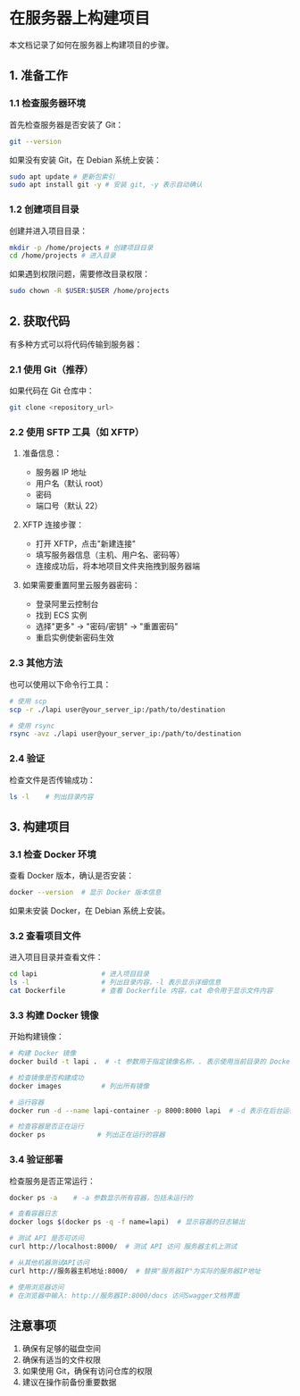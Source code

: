 # 在服务器上构建项目

本文档记录了如何在服务器上构建项目的步骤。

## 1. 准备工作

### 1.1 检查服务器环境

首先检查服务器是否安装了 Git：

```bash
git --version
```

如果没有安装 Git，在 Debian 系统上安装：

```bash
sudo apt update # 更新包索引
sudo apt install git -y # 安装 git, -y 表示自动确认
```

### 1.2 创建项目目录

创建并进入项目目录：

```bash
mkdir -p /home/projects # 创建项目目录
cd /home/projects # 进入目录
```

如果遇到权限问题，需要修改目录权限：

```bash
sudo chown -R $USER:$USER /home/projects
```

## 2. 获取代码

有多种方式可以将代码传输到服务器：

### 2.1 使用 Git（推荐）

如果代码在 Git 仓库中：

```bash
git clone <repository_url>
```

### 2.2 使用 SFTP 工具（如 XFTP）

1. 准备信息：
   - 服务器 IP 地址
   - 用户名（默认 root）
   - 密码
   - 端口号（默认 22）

2. XFTP 连接步骤：
   - 打开 XFTP，点击"新建连接"
   - 填写服务器信息（主机、用户名、密码等）
   - 连接成功后，将本地项目文件夹拖拽到服务器端

3. 如果需要重置阿里云服务器密码：
   - 登录阿里云控制台
   - 找到 ECS 实例
   - 选择"更多" -> "密码/密钥" -> "重置密码"
   - 重启实例使新密码生效

### 2.3 其他方法

也可以使用以下命令行工具：

```bash
# 使用 scp
scp -r ./lapi user@your_server_ip:/path/to/destination

# 使用 rsync
rsync -avz ./lapi user@your_server_ip:/path/to/destination
```

### 2.4 验证

检查文件是否传输成功：

```bash
ls -l    # 列出目录内容
```

## 3. 构建项目

### 3.1 检查 Docker 环境

查看 Docker 版本，确认是否安装：

```bash
docker --version  # 显示 Docker 版本信息
```

如果未安装 Docker，在 Debian 系统上安装。

### 3.2 查看项目文件

进入项目目录并查看文件：

```bash
cd lapi                # 进入项目目录
ls -l                  # 列出目录内容，-l 表示显示详细信息
cat Dockerfile         # 查看 Dockerfile 内容，cat 命令用于显示文件内容
```
### 3.3 构建 Docker 镜像

开始构建镜像：

```bash
# 构建 Docker 镜像
docker build -t lapi .  # -t 参数用于指定镜像名称，. 表示使用当前目录的 Dockerfile

# 检查镜像是否构建成功
docker images          # 列出所有镜像

# 运行容器
docker run -d --name lapi-container -p 8000:8000 lapi  # -d 表示在后台运行，-p 表示端口映射

# 检查容器是否正在运行
docker ps             # 列出正在运行的容器
```

### 3.4 验证部署

检查服务是否正常运行：

```bash
docker ps -a    # -a 参数显示所有容器，包括未运行的

# 查看容器日志
docker logs $(docker ps -q -f name=lapi)  # 显示容器的日志输出

# 测试 API 是否可访问
curl http://localhost:8000/  # 测试 API 访问 服务器主机上测试

# 从其他机器测试API访问
curl http://服务器主机地址:8000/  # 替换"服务器IP"为实际的服务器IP地址

# 使用浏览器访问
# 在浏览器中输入: http://服务器IP:8000/docs 访问Swagger文档界面
```

## 注意事项

1. 确保有足够的磁盘空间
2. 确保有适当的文件权限
3. 如果使用 Git，确保有访问仓库的权限
4. 建议在操作前备份重要数据